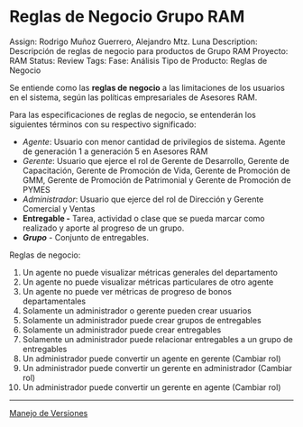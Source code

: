 # Reglas de Negocio Grupo RAM

Assign: Rodrigo Muñoz Guerrero, Alejandro Mtz. Luna
Description: Descripción de reglas de negocio para productos de Grupo RAM
Proyecto: RAM
Status: Review
Tags: Fase: Análisis
Tipo de Producto: Reglas de Negocio

Se entiende como las **reglas de negocio** a las limitaciones de los usuarios en el sistema, según las políticas empresariales de Asesores RAM.

Para las especificaciones de reglas de negocio, se entenderán los siguientes términos con su respectivo significado:

- *Agente*: Usuario con menor cantidad de privilegios de sistema. Agente de generación 1 a generación 5 en Asesores RAM
- *Gerente*: Usuario que ejerce el rol de Gerente de Desarrollo, Gerente de Capacitación, Gerente de Promoción de Vida, Gerente de Promoción de GMM, Gerente de Promoción de Patrimonial y Gerente de Promoción de PYMES
- *Administrador*: Usuario que ejerce del rol de Dirección y Gerente Comercial y Ventas
- ********************Entregable -******************** Tarea, actividad o clase que se pueda marcar como realizado y aporte al progreso de un grupo.
- *****Grupo***** - Conjunto de entregables.

Reglas de negocio:

1. Un agente no puede visualizar métricas generales del departamento
2. Un agente no puede visualizar métricas particulares de otro agente
3. Un agente no puede ver métricas de progreso de bonos departamentales
4. Solamente un administrador o gerente pueden crear usuarios
5. Solamente un administrador puede crear grupos de entregables
6. Solamente un administrador puede crear entregables
7. Solamente un administrador puede relacionar entregables a un grupo de entregables
8. Un administrador puede convertir un agente en gerente (Cambiar rol)
9. Un administrador puede convertir un gerente en administrador (Cambiar rol)
10. Un administrador puede convertir un gerente en agente (Cambiar rol)

---

[Manejo de Versiones](Reglas%20de%20Negocio%20Grupo%20RAM%20441216cf089940d6b6f7622feb909856/Manejo%20de%20Versiones%2026219f33f6c44d7dbd840160d68a3af0.md)